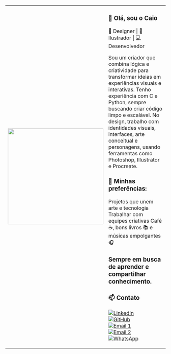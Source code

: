 <table>
  <tr>
    <td>
      <img src="https://media4.giphy.com/media/v1.Y2lkPTc5MGI3NjExZXg1dmx6YXNtdWk1NjkzODA4ZHRjZ2x2bTUzNW9haTY2M3FpZDIwZyZlcD12MV9pbnRlcm5hbF9naWZfYnlfaWQmY3Q9Zw/CIUUKp7vsPdy8/giphy.gif"] width="300" />
    </td>
    <td>

### 👋 Olá, sou o Caio
🎨 Designer | 🧠 Ilustrador | 💻 Desenvolvedor

Sou um criador que combina lógica e criatividade para transformar ideias em experiências visuais e interativas. Tenho experiência com C e Python, sempre buscando criar código limpo e escalável. No design, trabalho com identidades visuais, interfaces, arte conceitual e personagens, usando ferramentas como Photoshop, Illustrator e Procreate.

### 🌟 Minhas preferências:

Projetos que unem arte e tecnologia
Trabalhar com equipes criativas
Café ☕, bons livros 📚 e músicas empolgantes 🎧

### Sempre em busca de aprender e compartilhar conhecimento.

### 📫 Contato

[![LinkedIn](https://img.shields.io/badge/LinkedIn-blue?style=for-the-badge&logo=linkedin)](https://www.linkedin.com/in/caio-siqueira-amaral-78538b364/)  
[![GitHub](https://img.shields.io/badge/GitHub-000?style=for-the-badge&logo=github)](https://github.com/HcL-Caio)  
[![Email 1](https://img.shields.io/badge/Email%201-caiosiqueiraamaral@gmail.com-red?style=for-the-badge&logo=gmail&logoColor=white)](mailto:caiosiqueiraamaral@gmail.com)  
[![Email 2](https://img.shields.io/badge/Email%202-caiopcmx@gmail.com-red?style=for-the-badge&logo=gmail&logoColor=white)](mailto:caiopcmx@gmail.com)  
[![WhatsApp](https://img.shields.io/badge/WhatsApp-61983594678-25D366?style=for-the-badge&logo=whatsapp&logoColor=white)](https://wa.me/5561983594678)

  </td>
  </tr>
</table>

###
